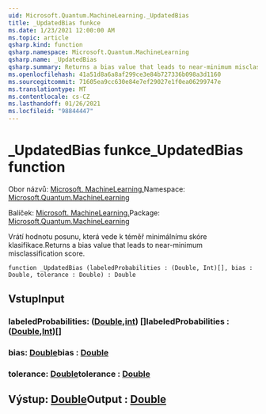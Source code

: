 ```yaml
---
uid: Microsoft.Quantum.MachineLearning._UpdatedBias
title: _UpdatedBias funkce
ms.date: 1/23/2021 12:00:00 AM
ms.topic: article
qsharp.kind: function
qsharp.namespace: Microsoft.Quantum.MachineLearning
qsharp.name: _UpdatedBias
qsharp.summary: Returns a bias value that leads to near-minimum misclassification score.
ms.openlocfilehash: 41a51d8a6a8af299ce3e84b727336b098a3d1160
ms.sourcegitcommit: 71605ea9cc630e84e7ef29027e1f0ea06299747e
ms.translationtype: MT
ms.contentlocale: cs-CZ
ms.lasthandoff: 01/26/2021
ms.locfileid: "98844447"
---
```

# <a name="_updatedbias-function"></a><span data-ttu-id="62c49-102">_UpdatedBias funkce</span><span class="sxs-lookup"><span data-stu-id="62c49-102">_UpdatedBias function</span></span>

<span data-ttu-id="62c49-103">Obor názvů: [Microsoft. MachineLearning.](xref:Microsoft.Quantum.MachineLearning)</span><span class="sxs-lookup"><span data-stu-id="62c49-103">Namespace: [Microsoft.Quantum.MachineLearning](xref:Microsoft.Quantum.MachineLearning)</span></span>

<span data-ttu-id="62c49-104">Balíček: [Microsoft. MachineLearning.](https://nuget.org/packages/Microsoft.Quantum.MachineLearning)</span><span class="sxs-lookup"><span data-stu-id="62c49-104">Package: [Microsoft.Quantum.MachineLearning](https://nuget.org/packages/Microsoft.Quantum.MachineLearning)</span></span>


<span data-ttu-id="62c49-105">Vrátí hodnotu posunu, která vede k téměř minimálnímu skóre klasifikace.</span><span class="sxs-lookup"><span data-stu-id="62c49-105">Returns a bias value that leads to near-minimum misclassification score.</span></span>

```qsharp
function _UpdatedBias (labeledProbabilities : (Double, Int)[], bias : Double, tolerance : Double) : Double
```


## <a name="input"></a><span data-ttu-id="62c49-106">Vstup</span><span class="sxs-lookup"><span data-stu-id="62c49-106">Input</span></span>

### <a name="labeledprobabilities--doubleint"></a><span data-ttu-id="62c49-107">labeledProbabilities: ([Double](xref:microsoft.quantum.lang-ref.double),[int](xref:microsoft.quantum.lang-ref.int)) []</span><span class="sxs-lookup"><span data-stu-id="62c49-107">labeledProbabilities : ([Double](xref:microsoft.quantum.lang-ref.double),[Int](xref:microsoft.quantum.lang-ref.int))[]</span></span>




### <a name="bias--double"></a><span data-ttu-id="62c49-108">bias: [Double](xref:microsoft.quantum.lang-ref.double)</span><span class="sxs-lookup"><span data-stu-id="62c49-108">bias : [Double](xref:microsoft.quantum.lang-ref.double)</span></span>




### <a name="tolerance--double"></a><span data-ttu-id="62c49-109">tolerance: [Double](xref:microsoft.quantum.lang-ref.double)</span><span class="sxs-lookup"><span data-stu-id="62c49-109">tolerance : [Double](xref:microsoft.quantum.lang-ref.double)</span></span>





## <a name="output--double"></a><span data-ttu-id="62c49-110">Výstup: [Double](xref:microsoft.quantum.lang-ref.double)</span><span class="sxs-lookup"><span data-stu-id="62c49-110">Output : [Double](xref:microsoft.quantum.lang-ref.double)</span></span>

